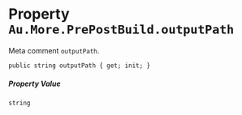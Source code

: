 # Property `Au.More.PrePostBuild.outputPath`

Meta comment `outputPath`.

```
public string outputPath { get; init; }
```

##### Property Value

`string`
